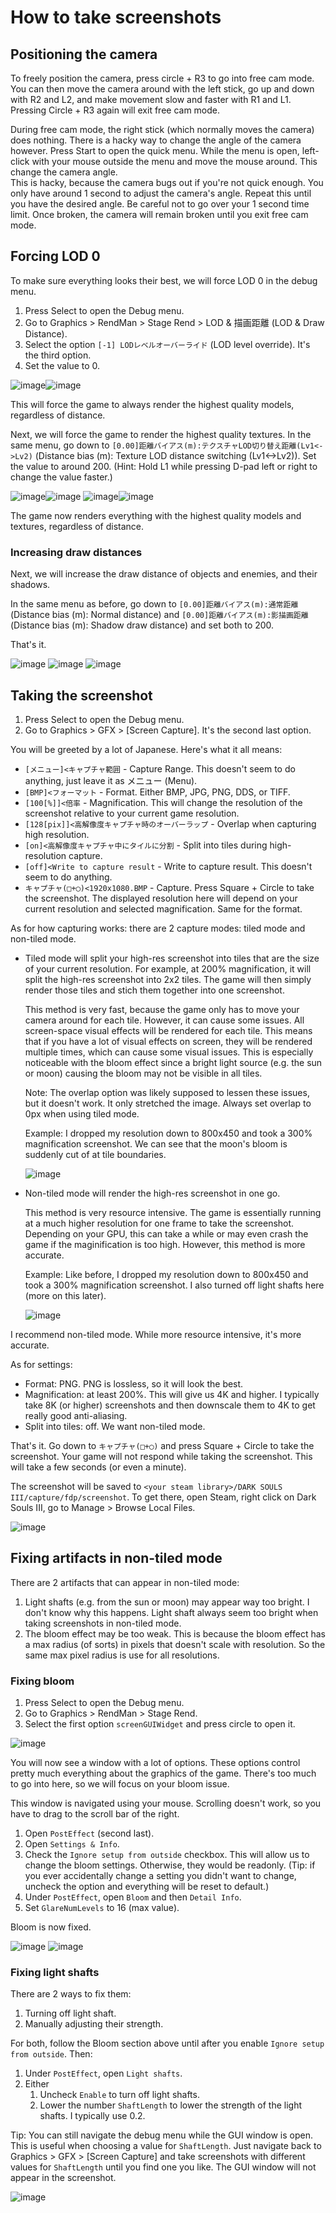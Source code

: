 # How to take screenshots

## Positioning the camera

To freely position the camera, press circle + R3 to go into free cam mode. You can then move the camera around with the left stick, go up and down with R2 and L2, and make movement slow and faster with R1 and L1. Pressing Circle + R3 again will exit free cam mode.

During free cam mode, the right stick (which normally moves the camera) does nothing. There is a hacky way to change the angle of the camera however. Press Start to open the quick menu. While the menu is open, left-click with your mouse outside the menu and move the mouse around. This change the camera angle. \
This is hacky, because the camera bugs out if you're not quick enough. You only have around 1 second to adjust the camera's angle. Repeat this until you have the desired angle. Be careful not to go over your 1 second time limit. Once broken, the camera will remain broken until you exit free cam mode.

## Forcing LOD 0

To make sure everything looks their best, we will force LOD 0 in the debug menu.

1. Press Select to open the Debug menu.
2. Go to Graphics > RendMan > Stage Rend > LOD & 描画距離 (LOD & Draw Distance).
3. Select the option `[-1] LODレベルオーバーライド` (LOD level override). It's the third option.
4. Set the value to 0.

![image](images/screenshot-lod-model--1.jpg)![image](images/screenshot-lod-model-0.jpg)

This will force the game to always render the highest quality models, regardless of distance.

Next, we will force the game to render the highest quality textures. In the same menu, go down to `[0.00]距離バイアス(m):テクスチャLOD切り替え距離(Lv1<->Lv2)` (Distance bias (m): Texture LOD distance switching (Lv1<->Lv2)). Set the value to around 200. (Hint: Hold L1 while pressing D-pad left or right to change the value faster.)

![image](images/screenshot-bias-textures-0.jpg)![image](images/screenshot-bias-textures-200.jpg)
![image](images/screenshot-bias-textures-0-zoom.jpg)![image](images/screenshot-bias-textures-200-zoom.jpg)

The game now renders everything with the highest quality models and textures, regardless of distance.

### Increasing draw distances

Next, we will increase the draw distance of objects and enemies, and their shadows.

In the same menu as before, go down to `[0.00]距離バイアス(m):通常距離` (Distance bias (m): Normal distance) and `[0.00]距離バイアス(m):影描画距離` (Distance bias (m): Shadow draw distance) and set both to 200.

That's it.


![image](images/screenshot-bias-normal-0.jpg)
![image](images/screenshot-bias-normal-200.jpg)
![image](images/screenshot-bias-shadow-200.jpg)


## Taking the screenshot

1. Press Select to open the Debug menu.
2. Go to Graphics > GFX > \[Screen Capture\]. It's the second last option.

You will be greeted by a lot of Japanese. Here's what it all means:

- `[メニュー]<キャプチャ範囲` - Capture Range. This doesn't seem to do anything, just leave it as メニュー (Menu).
- `[BMP]<フォーマット` - Format. Either BMP, JPG, PNG, DDS, or TIFF.
- `[100[%]]<倍率` - Magnification. This will change the resolution of the screenshot relative to your current game resolution.
- `[128[pix]]<高解像度キャプチャ時のオーバーラップ` - Overlap when capturing high resolution.
- `[on]<高解像度キャプチャ中にタイルに分割` - Split into tiles during high-resolution capture.
- `[off]<Write to capture result` - Write to capture result. This doesn't seem to do anything.
- `キャプチャ(□+◯)<1920x1080.BMP` - Capture. Press Square + Circle to take the screenshot. The displayed resolution here will depend on your current resolution and selected magnification. Same for the format.

As for how capturing works: there are 2 capture modes: tiled mode and non-tiled mode.

- Tiled mode will split your high-res screenshot into tiles that are the size of your current resolution. For example, at 200% magnification, it will split the high-res screenshot into 2x2 tiles. The game will then simply render those tiles and stich them together into one screenshot.

  This method is very fast, because the game only has to move your camera around for each tile. However, it can cause some issues. All screen-space visual effects will be rendered for each tile. This means that if you have a lot of visual effects on screen, they will be rendered multiple times, which can cause some visual issues. This is especially noticeable with the bloom effect since a bright light source (e.g. the sun or moon) causing the bloom may not be visible in all tiles.

  Note: The overlap option was likely supposed to lessen these issues, but it doesn't work. It only stretched the image. Always set overlap to 0px when using tiled mode.

  Example: I dropped my resolution down to 800x450 and took a 300% magnification screenshot. We can see that the moon's bloom is suddenly cut of at tile boundaries.

  ![image](images/screenshot-tiled-mode-artifact.jpg)

- Non-tiled mode will render the high-res screenshot in one go.

  This method is very resource intensive. The game is essentially running at a much higher resolution for one frame to take the screenshot. Depending on your GPU, this can take a while or may even crash the game if the maginification is too high. However, this method is more accurate.

  Example: Like before, I dropped my resolution down to 800x450 and took a 300% magnification screenshot. I also turned off light shafts here (more on this later).

  ![image](images/screenshot-non-tiled-mode.jpg)

I recommend non-tiled mode. While more resource intensive, it's more accurate.

As for settings:

- Format: PNG. PNG is lossless, so it will look the best.
- Magnification: at least 200%. This will give us 4K and higher. I typically take 8K (or higher) screenshots and then downscale them to 4K to get really good anti-aliasing.
- Split into tiles: off. We want non-tiled mode.

That's it. Go down to `キャプチャ(□+◯)` and press Square + Circle to take the screenshot. Your game will not respond while taking the screenshot. This will take a few seconds (or even a minute).

The screenshot will be saved to `<your steam library>/DARK SOULS III/capture/fdp/screenshot`. To get there, open Steam, right click on Dark Souls III, go to Manage > Browse Local Files.

![image](images/screenshot-steam.jpg)

## Fixing artifacts in non-tiled mode

There are 2 artifacts that can appear in non-tiled mode:

1. Light shafts (e.g. from the sun or moon) may appear way too bright. I don't know why this happens. Light shaft always seem too bright when taking screenshots in non-tiled mode.
2. The bloom effect may be too weak. This is because the bloom effect has a max radius (of sorts) in pixels that doesn't scale with resolution. So the same max pixel radius is use for all resolutions.

### Fixing bloom

1. Press Select to open the Debug menu.
2. Go to Graphics > RendMan > Stage Rend.
3. Select the first option `screenGUIWidget` and press circle to open it.

![image](images/screenshot-gui.jpg)

You will now see a window with a lot of options. These options control pretty much everything about the graphics of the game. There's too much to go into here, so we will focus on your bloom issue.

This window is navigated using your mouse. Scrolling doesn't work, so you have to drag to the scroll bar of the right.

1. Open `PostEffect` (second last).
2. Open `Settings & Info`.
3. Check the `Ignore setup from outside` checkbox. This will allow us to change the bloom settings. Otherwise, they would be readonly. (Tip: if you ever accidentally change a setting you didn't want to change, uncheck the option and everything will be reset to default.)
4. Under `PostEffect`, open `Bloom` and then `Detail Info`.
5. Set `GlareNumLevels` to 16 (max value).

Bloom is now fixed.

![image](images/screenshot-gui-settings.jpg)
![image](images/screenshot-gui-bloom.jpg)

### Fixing light shafts

There are 2 ways to fix them:

1. Turning off light shaft.
2. Manually adjusting their strength.

For both, follow the Bloom section above until after you enable `Ignore setup from outside`. Then:

1. Under `PostEffect`, open `Light shafts`.
2. Either
   1. Uncheck `Enable` to turn off light shafts.
   2. Lower the number `ShaftLength` to lower the strength of the light shafts. I typically use 0.2.

Tip: You can still navigate the debug menu while the GUI window is open. This is useful when choosing a value for `ShaftLength`. Just navigate back to Graphics > GFX > \[Screen Capture\] and take screenshots with different values for `ShaftLength` until you find one you like. The GUI window will not appear in the screenshot.

![image](images/screenshot-gui-light-shafts.jpg)
